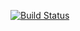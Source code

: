 [![Build Status](https://travis-ci.org/raner/loginject.svg?branch=master)](https://travis-ci.org/raner/loginject)
